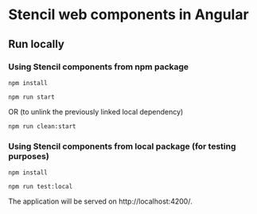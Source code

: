 # Stencil web components in Angular 

## Run locally

### Using Stencil components from npm package

 ```npm install```


 ```npm run start``` 
 
 OR (to unlink the previously linked local dependency)

 ```npm run clean:start```


### Using Stencil components from local package (for testing purposes)

 ```npm install```
 
 ```npm run test:local```

 The application will be served on http://localhost:4200/.
